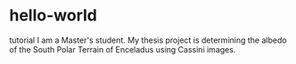 # hello-world
tutorial
I am a Master's student. My thesis project is determining the albedo of the South Polar Terrain of Enceladus using Cassini images.
